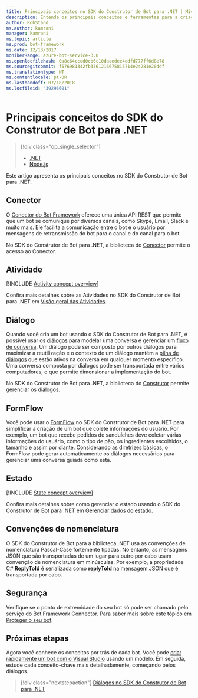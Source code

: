 ```yaml
---
title: Principais conceitos no SDK do Construtor de Bot para .NET | Microsoft Docs
description: Entenda os principais conceitos e ferramentas para a criação e a implantação de bots conversacionais no SDK do Construtor de Bot para .NET.
author: RobStand
ms.author: kamrani
manager: kamrani
ms.topic: article
ms.prod: bot-framework
ms.date: 12/13/2017
monikerRange: azure-bot-service-3.0
ms.openlocfilehash: 0a8c64cced0cb6c10daeedee4edfd777ff6d8e78
ms.sourcegitcommit: f576981342fb3361216675815714e24281e20ddf
ms.translationtype: HT
ms.contentlocale: pt-BR
ms.lasthandoff: 07/18/2018
ms.locfileid: "39296601"
---
```

# <a name="key-concepts-in-the-bot-builder-sdk-for-net"></a>Principais conceitos do SDK do Construtor de Bot para .NET
> [!div class="op_single_selector"]
> - [.NET](../dotnet/bot-builder-dotnet-concepts.md)
> - [Node.js](../nodejs/bot-builder-nodejs-concepts.md)

Este artigo apresenta os principais conceitos no SDK do Construtor de Bot para .NET.

## <a name="connector"></a>Conector

O [Conector do Bot Framework](bot-builder-dotnet-connector.md) oferece uma única API REST que permite que um bot se comunique por diversos canais, como Skype, Email, Slack e muito mais. Ele facilita a comunicação entre o bot e o usuário por mensagens de retransmissão do bot para o canal e do canal para o bot. 

No SDK do Construtor de Bot para .NET, a biblioteca do [Conector][connectorLibrary] permite o acesso ao Conector. 

## <a name="activity"></a>Atividade

[!INCLUDE [Activity concept overview](../includes/snippet-dotnet-concept-activity.md)]

Confira mais detalhes sobre as Atividades no SDK do Construtor de Bot para .NET em [Visão geral das Atividades](bot-builder-dotnet-activities.md).

## <a name="dialog"></a>Diálogo

Quando você cria um bot usando o SDK do Construtor de Bot para .NET, é possível usar os [diálogos](bot-builder-dotnet-dialogs.md) para modelar uma conversa e gerenciar um [fluxo de conversa](../bot-service-design-conversation-flow.md#dialog-stack). Um diálogo pode ser composto por outros diálogos para maximizar a reutilização e o contexto de um diálogo mantém a [pilha de diálogos](../bot-service-design-conversation-flow.md) que estão ativos na conversa em qualquer momento específico. Uma conversa composta por diálogos pode ser transportada entre vários computadores, o que permite dimensionar a implementação do bot. 

No SDK do Construtor de Bot para .NET, a biblioteca do [Construtor][builderLibrary] permite gerenciar os diálogos.

## <a name="formflow"></a>FormFlow

Você pode usar o [FormFlow](bot-builder-dotnet-formflow.md) no SDK do Construtor de Bot para .NET para simplificar a criação de um bot que colete informações do usuário. Por exemplo, um bot que recebe pedidos de sanduíches deve coletar várias informações do usuário, como o tipo de pão, os ingredientes escolhidos, o tamanho e assim por diante. Considerando as diretrizes básicas, o FormFlow pode gerar automaticamente os diálogos necessários para gerenciar uma conversa guiada como esta.

## <a name="state"></a>Estado

[!INCLUDE [State concept overview](../includes/snippet-dotnet-concept-state.md)]

Confira mais detalhes sobre como gerenciar o estado usando o SDK do Construtor de Bot para .NET em [Gerenciar dados do estado](bot-builder-dotnet-state.md).

## <a name="naming-conventions"></a>Convenções de nomenclatura

O SDK do Construtor de Bot para a biblioteca .NET usa as convenções de nomenclatura Pascal-Case fortemente tipadas. No entanto, as mensagens JSON que são transportadas de um lugar para outro por cabo usam convenção de nomenclatura em minúsculas. Por exemplo, a propriedade C# **ReplyToId** é serializada como **replyToId** na mensagem JSON que é transportada por cabo.

## <a name="security"></a>Segurança

Verifique se o ponto de extremidade do seu bot só pode ser chamado pelo serviço do Bot Framework Connector. Para saber mais sobre este tópico em [Proteger o seu bot](bot-builder-dotnet-security.md).

## <a name="next-steps"></a>Próximas etapas

Agora você conhece os conceitos por trás de cada bot. Você pode [criar rapidamente um bot com o Visual Studio](bot-builder-dotnet-quickstart.md) usando um modelo. Em seguida, estude cada conceito-chave mais detalhadamente, começando pelos diálogos.

> [!div class="nextstepaction"]
> [Diálogos no SDK do Construtor de Bot para .NET](bot-builder-dotnet-dialogs.md)

[connectorLibrary]: /dotnet/api/microsoft.bot.connector

[builderLibrary]: /dotnet/api/microsoft.bot.builder.dialogs

